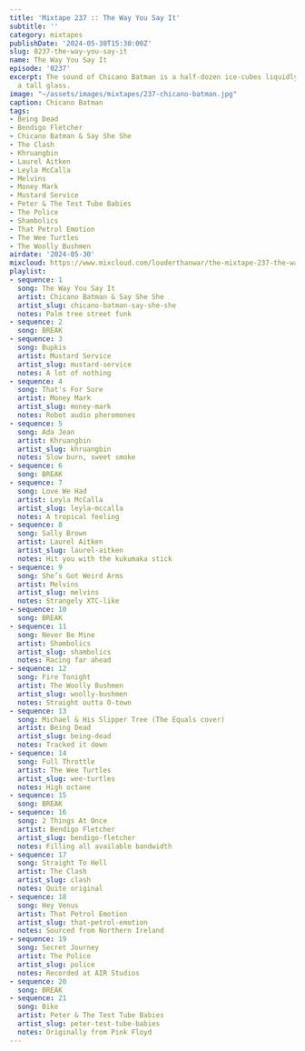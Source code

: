 ```yaml
---
title: 'Mixtape 237 :: The Way You Say It'
subtitle: ''
category: mixtapes
publishDate: '2024-05-30T15:30:00Z'
slug: 0237-the-way-you-say-it
name: The Way You Say It
episode: '0237'
excerpt: The sound of Chicano Batman is a half-dozen ice-cubes liquidly clinking in
  a tall glass.
image: "~/assets/images/mixtapes/237-chicano-batman.jpg"
caption: Chicano Batman
tags:
- Being Dead
- Bendigo Fletcher
- Chicano Batman & Say She She
- The Clash
- Khruangbin
- Laurel Aitken
- Leyla McCalla
- Melvins
- Money Mark
- Mustard Service
- Peter & The Test Tube Babies
- The Police
- Shambolics
- That Petrol Emotion
- The Wee Turtles
- The Woolly Bushmen
airdate: '2024-05-30'
mixcloud: https://www.mixcloud.com/louderthanwar/the-mixtape-237-the-way-you-say-it-2024-05-30/
playlist:
- sequence: 1
  song: The Way You Say It
  artist: Chicano Batman & Say She She
  artist_slug: chicano-batman-say-she-she
  notes: Palm tree street funk
- sequence: 2
  song: BREAK
- sequence: 3
  song: Bupkis
  artist: Mustard Service
  artist_slug: mustard-service
  notes: A lot of nothing
- sequence: 4
  song: That's For Sure
  artist: Money Mark
  artist_slug: money-mark
  notes: Robot audio pheromones
- sequence: 5
  song: Ada Jean
  artist: Khruangbin
  artist_slug: khruangbin
  notes: Slow burn, sweet smoke
- sequence: 6
  song: BREAK
- sequence: 7
  song: Love We Had
  artist: Leyla McCalla
  artist_slug: leyla-mccalla
  notes: A tropical feeling
- sequence: 8
  song: Sally Brown
  artist: Laurel Aitken
  artist_slug: laurel-aitken
  notes: Hit you with the kukumaka stick
- sequence: 9
  song: She’s Got Weird Arms
  artist: Melvins
  artist_slug: melvins
  notes: Strangely XTC-like
- sequence: 10
  song: BREAK
- sequence: 11
  song: Never Be Mine
  artist: Shambolics
  artist_slug: shambolics
  notes: Racing far ahead
- sequence: 12
  song: Fire Tonight
  artist: The Woolly Bushmen
  artist_slug: woolly-bushmen
  notes: Straight outta O-town
- sequence: 13
  song: Michael & His Slipper Tree (The Equals cover)
  artist: Being Dead
  artist_slug: being-dead
  notes: Tracked it down
- sequence: 14
  song: Full Throttle
  artist: The Wee Turtles
  artist_slug: wee-turtles
  notes: High octane
- sequence: 15
  song: BREAK
- sequence: 16
  song: 2 Things At Once
  artist: Bendigo Fletcher
  artist_slug: bendigo-fletcher
  notes: Filling all available bandwidth
- sequence: 17
  song: Straight To Hell
  artist: The Clash
  artist_slug: clash
  notes: Quite original
- sequence: 18
  song: Hey Venus
  artist: That Petrol Emotion
  artist_slug: that-petrol-emotion
  notes: Sourced from Northern Ireland
- sequence: 19
  song: Secret Journey
  artist: The Police
  artist_slug: police
  notes: Recorded at AIR Studios
- sequence: 20
  song: BREAK
- sequence: 21
  song: Bike
  artist: Peter & The Test Tube Babies
  artist_slug: peter-test-tube-babies
  notes: Originally from Pink Floyd
---
```



